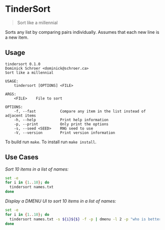 # TinderSort
> Sort like a millennial

Sorts any list by comparing pairs individually. Assumes that each new line is a new item.

## Usage
```
tindersort 0.1.0
Dominick Schroer <dominick@schroer.ca>
Sort like a millennial

USAGE:
    tindersort [OPTIONS] <FILE>

ARGS:
    <FILE>    File to sort

OPTIONS:
    -f, --fast           Compare any item in the list instead of adjacent items
    -h, --help           Print help information
    -p, --print          Only print the options
    -s, --seed <SEED>    RNG seed to use
    -V, --version        Print version information
```

To build run `make`.
To install run `make install`.

## Use Cases

*Sort 10 items in a list of names:*
```bash
set -e
for i in {1..10}; do
  tindersort names.txt
done
```

*Display a DMENU UI to sort 10 items in a list of names:*
```bash
set -e
for i in {1..10}; do
  tindersort names.txt -s ${i}${$} -f -p | dmenu -l 2 -p "who is better?" | tindersort names.txt -s ${i}${$} -f
done
```
